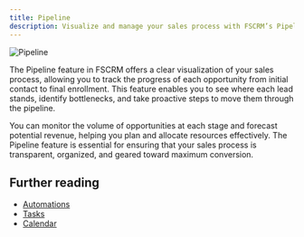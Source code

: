 ```yaml
---
title: Pipeline
description: Visualize and manage your sales process with FSCRM’s Pipeline feature.
---
```


![Pipeline](/public/features/pipeline.webp)

The Pipeline feature in FSCRM offers a clear visualization of your sales process, allowing you to track the progress of each opportunity from initial contact to final enrollment. This feature enables you to see where each lead stands, identify bottlenecks, and take proactive steps to move them through the pipeline.

You can monitor the volume of opportunities at each stage and forecast potential revenue, helping you plan and allocate resources effectively. The Pipeline feature is essential for ensuring that your sales process is transparent, organized, and geared toward maximum conversion.

## Further reading

- [Automations](/features/automations)
- [Tasks](/features/tasks)
- [Calendar](/features/calendar)
